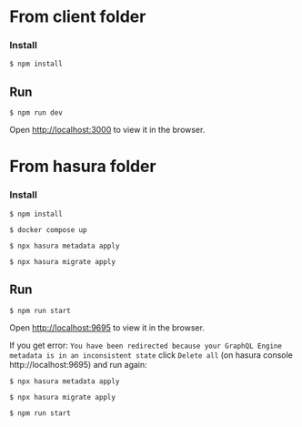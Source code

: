 # From client folder
### Install
```
$ npm install
```

## Run
```
$ npm run dev
```
Open [http://localhost:3000](http://localhost:3000) to view it in the browser.

# From hasura folder

### Install
```
$ npm install
```
```
$ docker compose up
```
```
$ npx hasura metadata apply
```
```
$ npx hasura migrate apply
```

## Run
```
$ npm run start
```
Open [http://localhost:9695](http://localhost:9695) to view it in the browser.

If you get error: `You have been redirected because your GraphQL Engine metadata is in an inconsistent state` click `Delete all` (on hasura console http://localhost:9695) and run again:
```
$ npx hasura metadata apply
```
```
$ npx hasura migrate apply
```
```
$ npm run start
```

